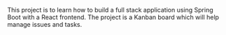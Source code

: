 This project is to learn how to build a full stack application using Spring Boot with a React frontend. The project is a Kanban board which will help manage issues and tasks.
